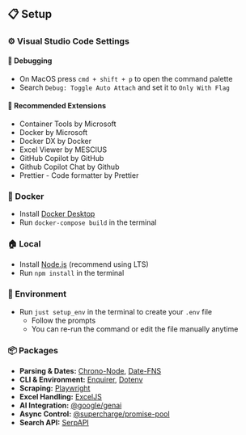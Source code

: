 ## 📋 Setup

### ⚙️ Visual Studio Code Settings

#### 🐞 Debugging

- On MacOS press `cmd + shift + p` to open the command palette
- Search `Debug: Toggle Auto Attach` and set it to `Only With Flag`

#### 🧰 Recommended Extensions

- Container Tools by Microsoft
- Docker by Microsoft
- Docker DX by Docker
- Excel Viewer by MESCIUS
- GitHub Copilot by GitHub
- Github Copilot Chat by Github
- Prettier - Code formatter by Prettier

### 🐳 Docker

- Install [Docker Desktop](https://docs.docker.com/get-started/get-docker/)
- Run `docker-compose build` in the terminal

### 🏠 Local

- Install [Node.js](https://nodejs.org/en/download) (recommend using LTS)
- Run `npm install` in the terminal

### 🌳 Environment

- Run `just setup_env` in the terminal to create your `.env` file
  - Follow the prompts
  - You can re-run the command or edit the file manually anytime

### 📦 Packages

- **Parsing & Dates:** [Chrono-Node](https://www.npmjs.com/package/chrono-node), [Date-FNS](https://www.npmjs.com/package/date-fns)
- **CLI & Environment:** [Enquirer](https://www.npmjs.com/package/enquirer), [Dotenv](https://www.npmjs.com/package/dotenv)
- **Scraping:** [Playwright](https://www.npmjs.com/package/playwright)
- **Excel Handling:** [ExcelJS](https://www.npmjs.com/package/exceljs)
- **AI Integration:** [@google/genai](https://www.npmjs.com/package/@google/genai)
- **Async Control:** [@supercharge/promise-pool](https://www.npmjs.com/package/@supercharge/promise-pool)
- **Search API:** [SerpAPI](https://www.npmjs.com/package/serpapi)
